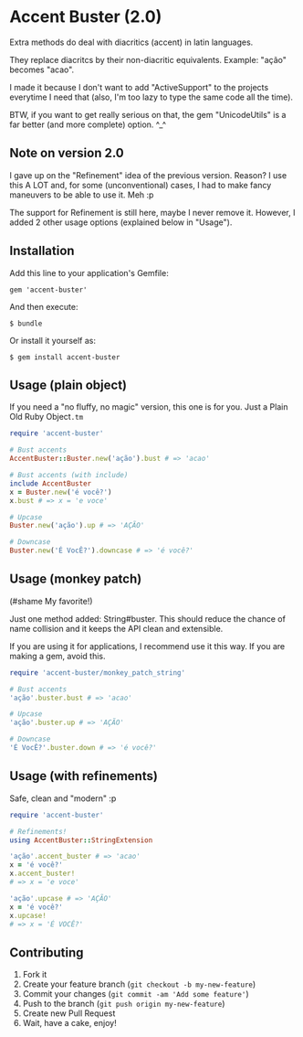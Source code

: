 # Accent Buster (2.0)

Extra methods do deal with diacritics (accent) in latin languages.

They replace diacritcs by their non-diacritic equivalents. Example: "ação" becomes "acao".

I made it because I don't want to add "ActiveSupport" to the projects everytime I need that (also, I'm too lazy to type the same code all the time).

BTW, if you want to get really serious on that, the gem "UnicodeUtils" is a far better (and more complete) option. ^\_^

## Note on version 2.0

I gave up on the "Refinement" idea of the previous version. Reason? I use this A LOT and, for some (unconventional) cases, I had to make fancy maneuvers to be able to use it. Meh :p

The support for Refinement is still here, maybe I never remove it. However, I added 2 other usage options (explained below in "Usage").

## Installation

Add this line to your application's Gemfile:

    gem 'accent-buster'

And then execute:

    $ bundle

Or install it yourself as:

    $ gem install accent-buster

## Usage (plain object)

If you need a "no fluffy, no magic" version, this one is for you. Just a Plain Old Ruby Object`.tm`

```ruby
require 'accent-buster'

# Bust accents
AccentBuster::Buster.new('ação').bust # => 'acao'

# Bust accents (with include)
include AccentBuster
x = Buster.new('é você?')
x.bust # => x = 'e voce'

# Upcase
Buster.new('ação').up # => 'AÇÃO'

# Downcase
Buster.new('É VocÊ?').downcase # => 'é você?'
```

## Usage (monkey patch)

(#shame My favorite!)

Just one method added: String#buster. This should reduce the chance of name collision and it keeps the API clean and extensible.

If you are using it for applications, I recommend use it this way. If you are making a gem, avoid this.

```ruby
require 'accent-buster/monkey_patch_string'

# Bust accents
'ação'.buster.bust # => 'acao'

# Upcase
'ação'.buster.up # => 'AÇÃO'

# Downcase
'É VocÊ?'.buster.down # => 'é você?'
```

## Usage (with refinements)

Safe, clean and "modern" :p

```ruby
require 'accent-buster'

# Refinements!
using AccentBuster::StringExtension

'ação'.accent_buster # => 'acao'
x = 'é você?'
x.accent_buster!
# => x = 'e voce'

'ação'.upcase # => 'AÇÃO'
x = 'é você?'
x.upcase!
# => x = 'É VOCÊ?'
```

## Contributing

1. Fork it
2. Create your feature branch (`git checkout -b my-new-feature`)
3. Commit your changes (`git commit -am 'Add some feature'`)
4. Push to the branch (`git push origin my-new-feature`)
5. Create new Pull Request
6. Wait, have a cake, enjoy!